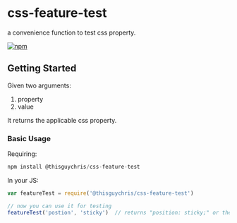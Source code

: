 # css-feature-test
a convenience function to test css property.

[![npm](https://img.shields.io/npm/v/@thisguchris/css-feature-test.svg?style=flat)](https://github.com/ayosdev/react-i18n-map/)

## Getting Started
Given two arguments: 

1. property 
2. value

It returns the applicable css property.

### Basic Usage

Requiring:
```js
npm install @thisguychris/css-feature-test
```

In your JS:
```javascript
var featureTest = require('@thisguychris/css-feature-test')

// now you can use it for testing
featureTest('postion', 'sticky')  // returns "position: sticky;" or the prefixed version depending upon what browser.
```
